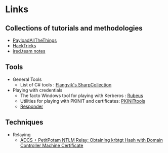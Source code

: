 # Links

## Collections of tutorials and methodologies
* [PayloadAllTheThings](https://github.com/swisskyrepo/PayloadsAllTheThings)
* [HackTricks](https://book.hacktricks.xyz/)
* [ired.team notes](https://www.ired.team/)


## Tools
* General Tools
  * List of C# tools : [Flangvik's SharpCollection](https://github.com/Flangvik/SharpCollection)
* Playing with credentials
  * The facto Windows tool for playing with Kerberos : [Rubeus](https://github.com/GhostPack/Rubeus)
  * Utilities for playing with PKINIT and certificates: [PKINITtools](https://github.com/dirkjanm/PKINITtools)
  * [Responder](https://github.com/lgandx/Responder)
  
## Techniques
* Relaying
  * [ADCS + PetitPotam NTLM Relay: Obtaining krbtgt Hash with Domain Controller Machine Certificate](https://www.ired.team/offensive-security-experiments/active-directory-kerberos-abuse/adcs-+-petitpotam-ntlm-relay-obtaining-krbtgt-hash-with-domain-controller-machine-certificate)
  
